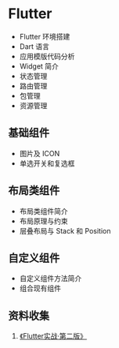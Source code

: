 # Flutter

* Flutter 环境搭建
* Dart 语言
* 应用模版代码分析
* Widget 简介
* 状态管理
* 路由管理
* 包管理
* 资源管理

## 基础组件

* 图片及 ICON
* 单选开关和复选框

## 布局类组件

* 布局类组件简介
* 布局原理与约束
* 层叠布局与 Stack 和 Position



## 自定义组件

* 自定义组件方法简介
* 组合现有组件

## 资料收集

1. [《Flutter实战·第二版》](https://book.flutterchina.club/)